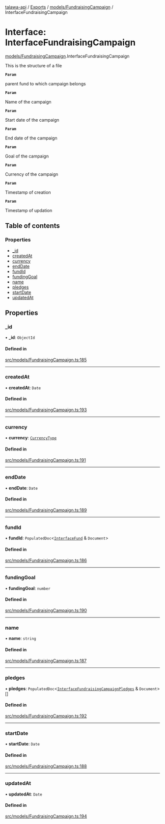 [talawa-api](../README.md) / [Exports](../modules.md) / [models/FundraisingCampaign](../modules/models_FundraisingCampaign.md) / InterfaceFundraisingCampaign

# Interface: InterfaceFundraisingCampaign

[models/FundraisingCampaign](../modules/models_FundraisingCampaign.md).InterfaceFundraisingCampaign

This is the structure of a file

**`Param`**

parent fund to which campaign belongs

**`Param`**

Name of the campaign

**`Param`**

Start date of the campaign

**`Param`**

End date of the campaign

**`Param`**

Goal of the campaign

**`Param`**

Currency of the campaign

**`Param`**

Timestamp of creation

**`Param`**

Timestamp of updation

## Table of contents

### Properties

- [\_id](models_FundraisingCampaign.InterfaceFundraisingCampaign.md#_id)
- [createdAt](models_FundraisingCampaign.InterfaceFundraisingCampaign.md#createdat)
- [currency](models_FundraisingCampaign.InterfaceFundraisingCampaign.md#currency)
- [endDate](models_FundraisingCampaign.InterfaceFundraisingCampaign.md#enddate)
- [fundId](models_FundraisingCampaign.InterfaceFundraisingCampaign.md#fundid)
- [fundingGoal](models_FundraisingCampaign.InterfaceFundraisingCampaign.md#fundinggoal)
- [name](models_FundraisingCampaign.InterfaceFundraisingCampaign.md#name)
- [pledges](models_FundraisingCampaign.InterfaceFundraisingCampaign.md#pledges)
- [startDate](models_FundraisingCampaign.InterfaceFundraisingCampaign.md#startdate)
- [updatedAt](models_FundraisingCampaign.InterfaceFundraisingCampaign.md#updatedat)

## Properties

### \_id

• **\_id**: `ObjectId`

#### Defined in

[src/models/FundraisingCampaign.ts:185](https://github.com/PalisadoesFoundation/talawa-api/blob/e919df4/src/models/FundraisingCampaign.ts#L185)

___

### createdAt

• **createdAt**: `Date`

#### Defined in

[src/models/FundraisingCampaign.ts:193](https://github.com/PalisadoesFoundation/talawa-api/blob/e919df4/src/models/FundraisingCampaign.ts#L193)

___

### currency

• **currency**: [`CurrencyType`](../enums/models_FundraisingCampaign.CurrencyType.md)

#### Defined in

[src/models/FundraisingCampaign.ts:191](https://github.com/PalisadoesFoundation/talawa-api/blob/e919df4/src/models/FundraisingCampaign.ts#L191)

___

### endDate

• **endDate**: `Date`

#### Defined in

[src/models/FundraisingCampaign.ts:189](https://github.com/PalisadoesFoundation/talawa-api/blob/e919df4/src/models/FundraisingCampaign.ts#L189)

___

### fundId

• **fundId**: `PopulatedDoc`\<[`InterfaceFund`](models_Fund.InterfaceFund.md) & `Document`\>

#### Defined in

[src/models/FundraisingCampaign.ts:186](https://github.com/PalisadoesFoundation/talawa-api/blob/e919df4/src/models/FundraisingCampaign.ts#L186)

___

### fundingGoal

• **fundingGoal**: `number`

#### Defined in

[src/models/FundraisingCampaign.ts:190](https://github.com/PalisadoesFoundation/talawa-api/blob/e919df4/src/models/FundraisingCampaign.ts#L190)

___

### name

• **name**: `string`

#### Defined in

[src/models/FundraisingCampaign.ts:187](https://github.com/PalisadoesFoundation/talawa-api/blob/e919df4/src/models/FundraisingCampaign.ts#L187)

___

### pledges

• **pledges**: `PopulatedDoc`\<[`InterfaceFundraisingCampaignPledges`](models_FundraisingCampaignPledge.InterfaceFundraisingCampaignPledges.md) & `Document`\>[]

#### Defined in

[src/models/FundraisingCampaign.ts:192](https://github.com/PalisadoesFoundation/talawa-api/blob/e919df4/src/models/FundraisingCampaign.ts#L192)

___

### startDate

• **startDate**: `Date`

#### Defined in

[src/models/FundraisingCampaign.ts:188](https://github.com/PalisadoesFoundation/talawa-api/blob/e919df4/src/models/FundraisingCampaign.ts#L188)

___

### updatedAt

• **updatedAt**: `Date`

#### Defined in

[src/models/FundraisingCampaign.ts:194](https://github.com/PalisadoesFoundation/talawa-api/blob/e919df4/src/models/FundraisingCampaign.ts#L194)

